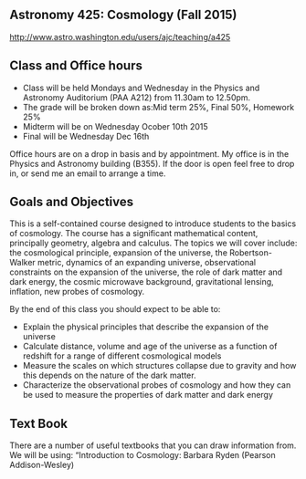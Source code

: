 ## Astronomy 425: Cosmology (Fall 2015)

http://www.astro.washington.edu/users/ajc/teaching/a425

## Class and Office hours 
- Class will be held Mondays and Wednesday in the Physics and Astronomy Auditorium (PAA A212) from 11.30am to 12.50pm. 
- The grade will be broken down as:Mid term 25%, Final 50%, Homework 25%
- Midterm will be on Wednesday Ocober 10th 2015
- Final will be Wednesday Dec 16th

Office hours are on a drop in basis and by appointment. My office is in the Physics and Astronomy building (B355). If the door is open feel free to drop in, or send me an email to arrange a time.

## Goals and Objectives
This is a self-contained course designed to introduce students to the basics of cosmology. The course has a significant mathematical content, principally geometry, algebra and calculus. The topics we will cover include: the cosmological principle, expansion of the universe, the Robertson-Walker metric, dynamics of an expanding universe, observational constraints on the expansion of the universe, the role of dark matter and dark energy, the cosmic microwave background, gravitational lensing, inflation, new probes of cosmology.

By the end of this class you should expect to be able to:
- Explain the physical principles that describe the expansion of the universe
- Calculate distance, volume and age of the universe as a function of redshift for a range of different cosmological models
- Measure the scales on which structures collapse due to gravity and how this depends on the nature of the dark matter.
- Characterize the observational probes of cosmology and how they can be used to measure the properties of dark matter and dark energy

## Text Book
There are a number of useful textbooks that you can draw information from. We will be using: “Introduction to Cosmology: Barbara Ryden (Pearson Addison-Wesley)

## 
